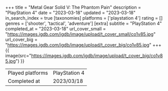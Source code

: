 +++
title = "Metal Gear Solid V: The Phantom Pain"
description = "PlayStation 4"
date = "2023-03-18"
updated = "2023-03-18"
in_search_index = true
[taxonomies]
platforms = ['playstation 4']
rating = []
genres = ['shooter', 'tactical', 'adventure']
[extra]
subtitle = "PlayStation 4"
completed_at = "2023-03-18"
url_cover_small = "https://images.igdb.com/igdb/image/upload/t_cover_small/co1v85.jpg"
url_cover_big = "https://images.igdb.com/igdb/image/upload/t_cover_big/co1v85.jpg"
+++
{{ image(src="https://images.igdb.com/igdb/image/upload/t_cover_big/co1v85.jpg") }}

|              |            |
| ------------ | ---------- |
| Played platforms    | PlayStation 4 |
| Completed at | 2023/03/18 |


